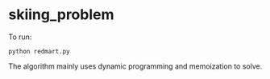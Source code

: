 # skiing_problem

To run:

```
python redmart.py
```

The algorithm mainly uses dynamic programming and memoization to solve. 